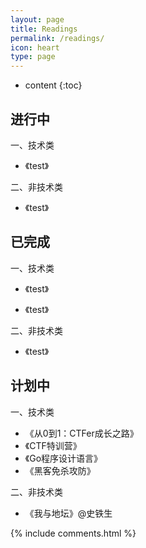 ```yaml
---
layout: page
title: Readings
permalink: /readings/
icon: heart
type: page
---
```


* content
{:toc}
## 进行中

一、技术类

* 《test》

二、非技术类

- 《test》

## 已完成

一、技术类

- 《test》

- 《test》

二、非技术类

- 《test》

## 计划中

一、技术类

- 《从0到1：CTFer成长之路》
- 《CTF特训营》
- 《Go程序设计语言》
- 《黑客免杀攻防》

二、非技术类

- 《我与地坛》@史铁生



{% include comments.html %}
